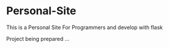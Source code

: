 # Personal-Site
This is a Personal Site For Programmers and develop with flask

Project being prepared ...
